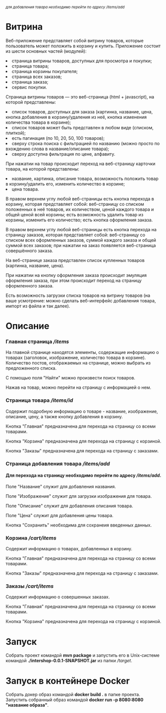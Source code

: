 <i><small>для добавления товара необходимо перейти по адресу /items/add</small></i>
<h1>Витрина</h1>
<p>Веб-приложение представляет собой витрину товаров, которые пользователь может положить в корзину и купить.
Приложение состоит из шести основных частей (модулей): </p>
<li>страница витрины товаров, доступных для просмотра и покупки; </li>
<li>страница товара; </li>
<li>страница корзины покупателя;</li>
<li>страница всех заказов;</li>
<li>страница заказа;</li>
<li>сервис покупки.</li>
<p>Страница витрины товаров — это веб-страница (html + javascript), на которой представлены:
<li>список товаров, доступных для заказа (картинка, название, цена, кнопка добавления в корзину/удаления из неё, кнопка изменения количества товара в корзине);</li>
<li>список товаров может быть представлен в любом виде (списком, плиткой);</li>
<li>есть пагинация (по 10, 20, 50, 100 товаров);</li>
<li>сверху строка поиска с фильтрацией по названию (можно просто по вхождению слова в название/описание товара);</li>
<li>сверху доступна фильтрация по цене, алфавиту.</li>
<p>При нажатии на товар происходит переход на веб-страницу карточки товара, на которой представлены:<p>
<li>название, картинка, описание товара, возможность положить товар в корзину/удалить его, изменить количество в корзине;</li>
<li>цена товара.</li>
<p>В правом верхнем углу любой веб-страницы есть кнопка перехода в корзину, которая представляет собой:
веб-страницу со списком положенных в неё товаров, их количеством, ценой каждого товара и общей ценой всей корзины;
есть возможность удалить товар из корзины, изменить его количество;
есть кнопка оформления заказа.</p>
<p>В правом верхнем углу любой веб-страницы есть кнопка перехода на страницу заказов, которая представляет собой:
веб-страницу со списком всех оформленных заказов, суммой каждого заказа и общей суммой всех заказов;
при нажатии на заказ появляется веб-страница совершённого заказа.</p>
<p>На веб-странице заказа представлен список купленных товаров (картинка, название, цена).</p>
<p>При нажатии на кнопку оформления заказа происходит эмуляция оформления заказа, при этом происходит переход на страницу оформленного заказа.</p>
<p>Есть возможность загрузки списка товаров на витрину товаров (на ваше усмотрение: можно сделать веб-интерфейс добавления товара, импорт из файла и так далее).</p>

<h1>Описание</h1>
<h3>Главная страница <i>/items</i></h3>
<p>
На главной странице находятся элементы, содержащие информацию о товарах (заголовок, изображение, количество товара в корзине). 
Количество постов, отображаемых на странице, можно выбрать из предложенного списка. 
</p>
<p>
С помощью поля "Найти" можно произвести поиск товаров.
</p>
<p>
Нажав на товар, можно перейти на страницу с информацией о нем.
</p>
<h3>Страница товара <i>/items/id</i></h3>
<p>
Содержит подробную информацию о товаре - название, изображение, описание, цену, а также кнопку добавления в корзину.
</p>
<p>
Кнопка "Главная" предназначена для перехода на страницу со всеми товарами. 
</p>
<p>
Кнопка "Корзина" предназначена для перехода на страницу с корзиной. 
</p>
<p>
Кнопка "Заказы" предназначена для перехода на страницу с заказами. 
</p>
<h3>Страница добавления товара <i>/items/add</i></h3>
<h4>Для перехода на страницу необходимо перейти по адресу <i>/items/add</i>.</h4>
<p>Поле "Название" служит для добавления названия.</p>
<p>Поле "Изображение" служит для загрузки изображения для товара.</p>
<p>Поле "Описание" служит для добавления описания товара.</p>
<p>Поле "Цена" служит для добавления цены товара.</p>
<p>Кнопка "Сохранить" необходима для сохранеия введенных данных.</p>
<h3>Корзина <i>/cart/items</i></h3>
<p>
Содержит информацию о товарах, добавленных в корзину.
</p>
<p>
Кнопка "Главная" предназначена для перехода на страницу со всеми товарами. 
</p>
<p>
Кнопка "Заказы" предназначена для перехода на страницу с заказами. 
</p><h3>Заказы <i>/cart/items</i></h3>
<p>
Содержит информацию о совершенных заказах.
</p>
<p>
Кнопка "Главная" предназначена для перехода на страницу со всеми товарами. 
</p>
<p>
Кнопка "Корзина" предназначена для перехода на страницу с корзиной. 
</p>
<h1>Запуск</h1>
<p>Собрать проект командой <b>mvn package</b> и запустить его в Unix-системе командой <b>./intershop-0.0.1-SNAPSHOT.jar</b> из папки <i>/target</i>.</p>
<h1>Запуск в контейнере Docker</h1>
<p>Собрать докер образ командой <b>docker build .</b> в папке проекта. Запустить собранный образ командой <b>docker run -p 8080:8080 "название образа"</b>.</p>






